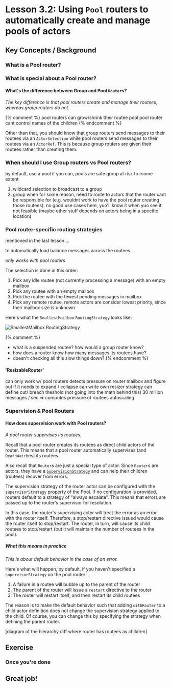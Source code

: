# Lesson 3.2: Using `Pool` routers to automatically create and manage pools of actors

## Key Concepts / Background
### What is a Pool router?

### What is special about a Pool router?

#### What's the difference between Group and Pool `Router`s?
*The key difference is that pool routers create and manage their routees, whereas group routers do not.*

{% comment %}
pool routers can grow/shrink their routee pool
pool router cant control names of the children
{% endcomment %}

Other than that, you should know that group routers send messages to their routees via an `ActorSelection` while pool routers send messages to their routees via an `ActorRef`. This is because group routers are given their routees rather than creating them.

### When should I use Group routers vs Pool routers?
by default, use a pool if you can, pools are safe
group at risk to rsome extent

1) wildcard selection to broadcast to a group
2) group when for some reason, need to route to actors that the router cant be responsible for (e.g. wouldnt work to have the pool router creating those routees). no good use cases here, yuo'll know it when yuo see it. not feasible (maybe other stuff depends on actors being in a specific location)

### Pool router-specific routing strategies
mentioned in the last lesson....

 to automatically load balance messages across the routees.

*only works with pool routers*

The selection is done in this order:

1. Pick any idle routee (not currently processing a message) with an empty mailbox
1. Pick any routee with an empty mailbox
1. Pick the routee with the fewest pending messages in mailbox
1. Pick any remote routee, remote actors are consider lowest priority, since their mailbox size is unknown

Here's what the `SmallestMailbox` `RoutingStrategy` looks like:

![SmallestMailbox RoutingStrategy](images/SmallestMailbox.png)

{% comment %}
- what is a suspended routee? how would a group router know?
- how does a router know how many messages its routees have?
- doesn't checking all this slow things down?
{% endcomment %}

#### 'ResizableRouter'
can only work w/ pool routers
detects pressure on router mailbox and figure out if it needs to expand / collapse
can write own resizer strategy
can define cut/ breach theshold (not going into the math behind this)
30 million messages / sec => computes pressure of routees
autoscaling

### Supervision & Pool Routers
#### How does supervision work with Pool routers?
*A pool router supervises its routees.*

Recall that a pool router creates its routees as direct child actors of the router. This means that a pool router automatically supervises (and `DeathWatch`es) its routees.

Also recall that `Router`s are just a special type of actor. Since `Router`s are actors, they have a [`SupervisionStrategy`](https://github.com/petabridge/akka-bootcamp/tree/master/src/Unit-1/lesson4#supervision-directives) and can help their children (routees) recover from errors.

The supervision strategy of the router actor can be configured with the `supervisorStrategy` property of the Pool. If no configuration is provided, routers default to a strategy of “always escalate”. This means that errors are passed up to the router's supervisor for resolution.

In this case, the router's supervising actor will treat the error as an error with the router itself. Therefore, a stop/restart directive issued would cause the router itself to stop/restart. The router, in turn, will cause its child routees to stop/restart (but it will maintain the number of routees in the pool).

##### What this means in practice
*This is about default behavior in the case of an error.*

Here's what will happen, by default, if you haven't specified a `supervisorStrategy` on the pool router:

1. A failure in a routee will bubble up to the parent of the router
2. The parent of the router will issue a `restart` directive to the router
3. The router will restart itself, and then restart its child routees

The reason is to make the default behavior such that adding `withRouter` to a child actor definition does not change the supervision strategy applied to the child. Of course, you can change this by specifying the strategy when defining the parent router.

[diagram of the hierarchy diff where router has routees as children]

## Exercise

### Once you're done

## Great job!
